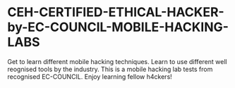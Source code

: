 # CEH-CERTIFIED-ETHICAL-HACKER-by-EC-COUNCIL-MOBILE-HACKING-LABS
Get to learn  different mobile hacking techniques. Learn to use different well reognised tools by the industry. This is a mobile hacking lab tests from recognised EC-COUNCIL. Enjoy learning fellow h4ckers!
